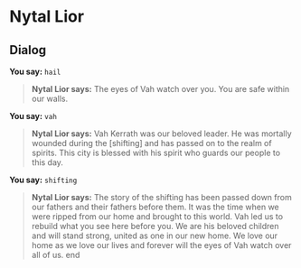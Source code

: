 # Nytal Lior


## Dialog

**You say:** `hail`



>**Nytal Lior says:** The eyes of Vah watch over you.  You are safe within our walls.

**You say:** `vah`



>**Nytal Lior says:** Vah Kerrath was our beloved leader. He was mortally wounded during the [shifting] and has passed on to the realm of spirits. This city is blessed with his spirit who guards our people to this day.

**You say:** `shifting`



>**Nytal Lior says:** The story of the shifting has been passed down from our fathers and their fathers before them. It was the time when we were ripped from our home and brought to this world. Vah led us to rebuild what you see here before you. We are his beloved children and will stand strong, united as one in our new home. We love our home as we love our lives and forever will the eyes of Vah watch over all of us.
end
